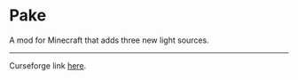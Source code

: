 # Pake

A mod for Minecraft that adds three new light sources.

----

Curseforge link [here](https://www.curseforge.com/minecraft/mc-mods/more-torches).
